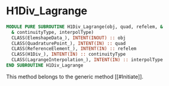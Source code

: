 # H1Div_Lagrange

```fortran
MODULE PURE SUBROUTINE H1Div_Lagrange(obj, quad, refelem, &
  & continuityType, interpolType)
  CLASS(ElemshapeData_), INTENT(INOUT) :: obj
  CLASS(QuadraturePoint_), INTENT(IN) :: quad
  CLASS(ReferenceElement_), INTENT(IN) :: refelem
  CLASS(H1Div_), INTENT(IN) :: continuityType
  CLASS(LagrangeInterpolation_), INTENT(IN) :: interpolType
END SUBROUTINE H1Div_Lagrange
```

This method belongs to the generic method [[#Initiate]].
